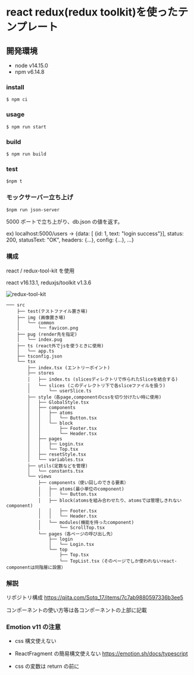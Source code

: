 # react redux(redux toolkit)を使ったテンプレート

## 開発環境

- node v14.15.0
- npm v6.14.8

### install

```
$ npm ci
```

### usage

```
$ npm run start
```

### build

```
$ npm run build
```

### test

```
$npm t
```

### モックサーバー立ち上げ

```
$npm run json-server
```

5000 ポートで立ち上がり、db.json の値を返す。

ex) localhost:5000/users
-> {data: [ {id: 1, text: "login success"}], status: 200, statusText: "OK", headers: {…}, config: {…}, …}

### 構成

react / redux-tool-kit を使用

react v16.13.1,
reduxjs/toolkit v1.3.6

![redux-tool-kit](https://user-images.githubusercontent.com/47517709/90846697-ad023980-e3a3-11ea-91cd-d2f6350c95df.png)

```
─── src
    ├── test(テストファイル置き場)
    ├── img (画像置き場)
    │   └── common
    │       └── favicon.png
    ├── pug (render先を指定)
    │   └── index.pug
    ├── ts (react外でjsを使うときに使用)
    │   └── app.ts
    ├── tsconfig.json
    └── tsx
        ├── index.tsx (エントリーポイント)
        ├── stores
        │   ├── index.ts (slicesディレクトリで作られたSliceを結合する)
        │   └── slices (このディレクトリ下で各sliceファイルを扱う)
        │       └── userSlice.ts
        ├── style（各page,componentのcssを切り分けたい時に使用)
        │   ├── GlobalStyle.tsx
        │   ├── components
        │   │   ├── atoms
        │   │   │   └── Button.tsx
        │   │   └── block
        │   │       ├── Footer.tsx
        │   │       └── Header.tsx
        │   ├── pages
        │   │   ├── Login.tsx
        │   │   └── Top.tsx
        │   ├── resetStyle.tsx
        │   └── variables.tsx
        ├── utils(定数などを管理)
        │   └── constants.tsx
        └── views
            ├── components（使い回しのできる要素）
            │   ├── atoms(最小単位のcomponent)
            │   │   └── Button.tsx
            │   ├── block(atomsを組み合わせたり、atomsでは管理しきれないcomponent)
            │   │   ├── Footer.tsx
            │   │   └── Header.tsx
            │   └── modules(機能を持ったcomponent)
            │       └── ScrollTop.tsx
            └── pages（各ページの呼び出し先）
                ├── login
                │   └── Login.tsx
                └── top
                    ├── Top.tsx
                    └── TopList.tsx（そのページでしか使われないreact-componentは同階層に設置）
```

### 解説

リポジトリ構成
https://qiita.com/Sotq_17/items/7c7ab9880597336b3ee5

コンポーネントの使い方等は各コンポーネントの上部に記載

### Emotion v11 の注意

- css 構文使えない
- ReactFragment の簡易構文使えない
  https://emotion.sh/docs/typescript

- css の変数は return の前に
